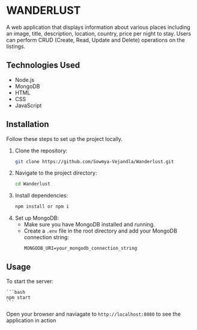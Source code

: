 # WANDERLUST

A web application that displays information about various places including an image, title, description, location, country, price per night to stay. Users can perform CRUD (Create, Read, Update and Delete) operations on the listings.

## Technologies Used

- Node.js
- MongoDB
- HTML
- CSS
- JavaScript

## Installation

Follow these steps to set up the project locally.

1. Clone the repository:
    ```bash
    git clone https://github.com/Sowmya-Vejandla/Wanderlust.git
    ```
2. Navigate to the project directory:
    ```bash
    cd Wanderlust
    ```
3. Install dependencies:
    ```bash
    npm install or npm i 
    ```
4. Set up MongoDB:
    - Make sure you have MongoDB installed and running.
    - Create a `.env` file in the root directory and add your MongoDB connection string:
      ```
      MONGODB_URI=your_mongodb_connection_string
      ```

## Usage

To start the server:

    ```bash
    npm start
    ```

Open your browser and naviagate to `http://localhost:8080` to see the application in action

